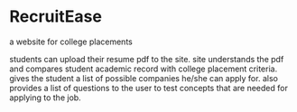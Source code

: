 # RecruitEase
a website for college placements 

students can upload their resume pdf to the site. 
site understands the pdf and compares student academic record with college placement criteria.
gives the student a list of possible companies he/she can apply for. 
also provides a list of questions to the user to test concepts that are needed for applying to the job.
